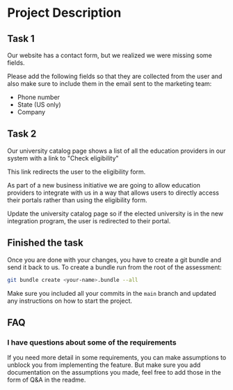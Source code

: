 # Project Description

## Task 1

Our website has a contact form, but we realized we were missing some fields.

Please add the following fields so that they are collected from the user and also make sure to include them in the email sent to the marketing team:

- Phone number
- State (US only)
- Company

## Task 2

Our university catalog page shows a list of all the education providers in our system with a link to "Check eligibility"

This link redirects the user to the eligibility form.

As part of a new business initiative we are going to allow education providers to integrate
with us in a way that allows users to directly access their portals rather than using the eligibility form.

Update the university catalog page so if the elected university is in the new integration program, the user is redirected to their portal.

## Finished the task
Once you are done with your changes, you have to create a git bundle and send it back to us.
To create a bundle run from the root of the assessment:
```bash
git bundle create <your-name>.bundle --all
```

Make sure you included all your commits in the `main` branch and updated any instructions on how to start the project.

## FAQ

### I have questions about some of the requirements

If you need more detail in some requirements, you can make assumptions to unblock you from implementing the feature.
But make sure you add documentation on the assumptions you made, feel free to add those in the form of Q&A in the readme.
